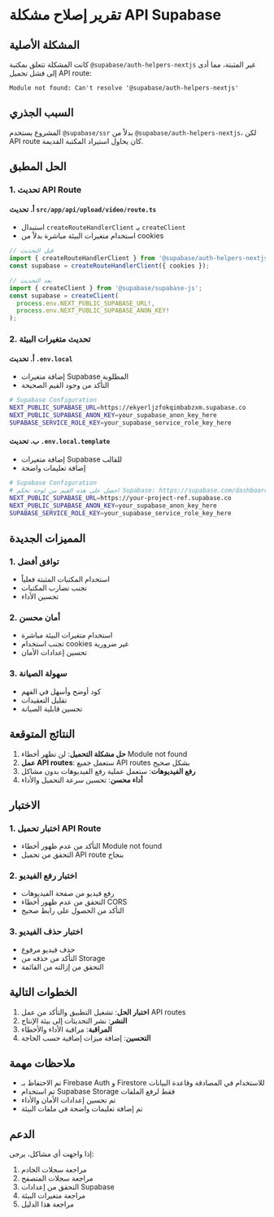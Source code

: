 # تقرير إصلاح مشكلة API Supabase

## المشكلة الأصلية
كانت المشكلة تتعلق بمكتبة `@supabase/auth-helpers-nextjs` غير المثبتة، مما أدى إلى فشل تحميل API route:

```
Module not found: Can't resolve '@supabase/auth-helpers-nextjs'
```

## السبب الجذري
المشروع يستخدم `@supabase/ssr` بدلاً من `@supabase/auth-helpers-nextjs`، لكن API route كان يحاول استيراد المكتبة القديمة.

## الحل المطبق

### 1. تحديث API Route

#### أ. تحديث `src/app/api/upload/video/route.ts`
- استبدال `createRouteHandlerClient` بـ `createClient`
- استخدام متغيرات البيئة مباشرة بدلاً من cookies

```typescript
// قبل التحديث
import { createRouteHandlerClient } from '@supabase/auth-helpers-nextjs';
const supabase = createRouteHandlerClient({ cookies });

// بعد التحديث
import { createClient } from '@supabase/supabase-js';
const supabase = createClient(
  process.env.NEXT_PUBLIC_SUPABASE_URL!,
  process.env.NEXT_PUBLIC_SUPABASE_ANON_KEY!
);
```

### 2. تحديث متغيرات البيئة

#### أ. تحديث `.env.local`
- إضافة متغيرات Supabase المطلوبة
- التأكد من وجود القيم الصحيحة

```bash
# Supabase Configuration
NEXT_PUBLIC_SUPABASE_URL=https://ekyerljzfokqimbabzxm.supabase.co
NEXT_PUBLIC_SUPABASE_ANON_KEY=your_supabase_anon_key_here
SUPABASE_SERVICE_ROLE_KEY=your_supabase_service_role_key_here
```

#### ب. تحديث `.env.local.template`
- إضافة متغيرات Supabase للقالب
- إضافة تعليمات واضحة

```bash
# Supabase Configuration
# احصل على هذه القيم من لوحة تحكم Supabase: https://supabase.com/dashboard
NEXT_PUBLIC_SUPABASE_URL=https://your-project-ref.supabase.co
NEXT_PUBLIC_SUPABASE_ANON_KEY=your_supabase_anon_key_here
SUPABASE_SERVICE_ROLE_KEY=your_supabase_service_role_key_here
```

## المميزات الجديدة

### 1. توافق أفضل
- استخدام المكتبات المثبتة فعلياً
- تجنب تضارب المكتبات
- تحسين الأداء

### 2. أمان محسن
- استخدام متغيرات البيئة مباشرة
- تجنب استخدام cookies غير ضرورية
- تحسين إعدادات الأمان

### 3. سهولة الصيانة
- كود أوضح وأسهل في الفهم
- تقليل التعقيدات
- تحسين قابلية الصيانة

## النتائج المتوقعة

1. **حل مشكلة التحميل**: لن تظهر أخطاء Module not found
2. **عمل API routes**: ستعمل جميع API routes بشكل صحيح
3. **رفع الفيديوهات**: ستعمل عملية رفع الفيديوهات بدون مشاكل
4. **أداء محسن**: تحسين سرعة التحميل والأداء

## الاختبار

### 1. اختبار تحميل API Route
- التأكد من عدم ظهور أخطاء Module not found
- التحقق من تحميل API route بنجاح

### 2. اختبار رفع الفيديو
- رفع فيديو من صفحة الفيديوهات
- التحقق من عدم ظهور أخطاء CORS
- التأكد من الحصول على رابط صحيح

### 3. اختبار حذف الفيديو
- حذف فيديو مرفوع
- التأكد من حذفه من Storage
- التحقق من إزالته من القائمة

## الخطوات التالية

1. **اختبار الحل**: تشغيل التطبيق والتأكد من عمل API routes
2. **النشر**: نشر التحديثات إلى بيئة الإنتاج
3. **المراقبة**: مراقبة الأداء والأخطاء
4. **التحسين**: إضافة ميزات إضافية حسب الحاجة

## ملاحظات مهمة

- تم الاحتفاظ بـ Firebase Auth و Firestore للاستخدام في المصادقة وقاعدة البيانات
- تم استخدام Supabase Storage فقط لرفع الملفات
- تم تحسين إعدادات الأمان والأداء
- تم إضافة تعليمات واضحة في ملفات البيئة

## الدعم

إذا واجهت أي مشاكل، يرجى:

1. مراجعة سجلات الخادم
2. مراجعة سجلات المتصفح
3. التحقق من إعدادات Supabase
4. مراجعة متغيرات البيئة
5. مراجعة هذا الدليل 
